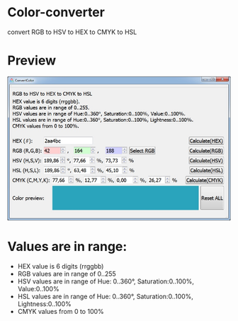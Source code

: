 # Color-converter
convert RGB to HSV to HEX to CMYK to HSL

# Preview
![alt text](https://github.com/den0011/convert_color/raw/main/image/convert.jpg)

# Values are in range:
- HEX value is 6 digits (rrggbb)
- RGB values are in range of 0..255
- HSV values are in range of Hue: 0..360°, Saturation:0..100%, Value:0..100%
- HSL values are in range of Hue: 0..360°, Saturation:0..100%, Lightness:0..100%
- CMYK values from 0 to 100%
